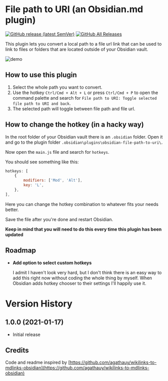# File path to URI (an Obsidian.md plugin)

[![GitHub release (latest SemVer)](https://img.shields.io/github/v/release/MichalBures/obsidian-file-path-to-uri)](https://github.com/MichalBures/obsidian-file-path-to-uri/releases/latest)
[![GitHub All Releases](https://img.shields.io/github/downloads/MichalBures/obsidian-file-path-to-uri/total)](https://github.com/MichalBures/obsidian-file-path-to-uri/releases)

This plugin lets you convert a local path to a file url link that can be used to link to files or folders that are located outside of your Obsidian vault.

![demo](https://raw.githubusercontent.com/MichalBures/obsidian-file-path-to-uri/master/demo.gif)

## How to use this plugin

1. Select the whole path you want to convert.
2. Use the hotkey `Ctrl/Cmd + Alt + L` or press `Ctrl/Cmd + P` to open the command palette and search for `File path to URI: Toggle selected file path to URI and back`.
3. The selected path will toggle between file path and file url.

## How to change the hotkey (in a hacky way)

In the root folder of your Obsidian vault there is an `.obsidian` folder. Open it and go to the plugin folder `.obsidian\plugins\obsidian-file-path-to-uri\`.

Now open the `main.js` file and search for `hotkeys`.

You should see something like this:

```js
hotkeys: [
    {
        modifiers: ['Mod', 'Alt'],
        key: 'L',
    },
],
```

Here you can change the hotkey combination to whatever fits your needs better.

Save the file after you're done and restart Obsidian.

**Keep in mind that you will need to do this every time this plugin has been updated**


## Roadmap

- **Add option to select custom hotkeys**
  
    I admit I haven't look very hard, but I don't think there is an easy way to add this right now without coding the whole thing by myself. When Obsidian adds hotkey chooser to their settings I'll happily use it. 

# Version History

## 1.0.0 (2021-01-17)
- Initial release


## Credits

Code and readme inspired by [https://github.com/agathauy/wikilinks-to-mdlinks-obsidian](https://github.com/agathauy/wikilinks-to-mdlinks-obsidian)